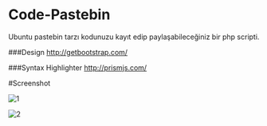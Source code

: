 # Code-Pastebin
Ubuntu pastebin tarzı kodunuzu kayıt edip paylaşabileceğiniz bir php scripti.

###Design
http://getbootstrap.com/ 

###Syntax Highlighter
http://prismjs.com/

#Screenshot

![1](https://cloud.githubusercontent.com/assets/16848490/21478693/7a0de31c-cb56-11e6-8e3a-b1b3b4df2591.png)

![2](https://cloud.githubusercontent.com/assets/16848490/21478694/7a98a97a-cb56-11e6-9cd4-283acdcc13e3.png)

